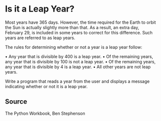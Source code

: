 # Is it a Leap Year?

Most years have 365 days. However, the time required for the Earth to orbit the Sun is actually slightly more than that. As a result, an extra day, February 29, is included in some years to correct for this difference. Such years are referred to as leap years.

The rules for determining whether or not a year is a leap year follow:

• Any year that is divisible by 400 is a leap year.
• Of the remaining years, any year that is divisible by 100 is not a leap year.
• Of the remaining years, any year that is divisible by 4 is a leap year.
• All other years are not leap years.

Write a program that reads a year from the user and displays a message indicating whether or not it is a leap year.


## Source

The Python Workbook, Ben Stephenson